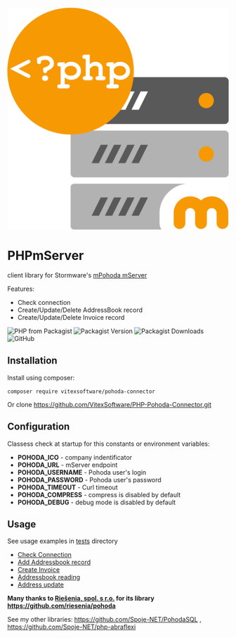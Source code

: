 ![Project Logo](phpmserver.svg?raw=true)

# PHPmServer

client library for Stormware's [mPohoda mServer](https://www.stormware.cz/pohoda/xml/mserver/)

Features:

* Check connection
* Create/Update/Delete AddressBook record
* Create/Update/Delete Invoice record

![PHP from Packagist](https://img.shields.io/packagist/php-v/vitexsoftware/pohoda-connector)
![Packagist Version](https://img.shields.io/packagist/v/vitexsoftware/pohoda-connector)
![Packagist Downloads](https://img.shields.io/packagist/dt/vitexsoftware/pohoda-connector)
![GitHub](https://img.shields.io/github/license/VitexSoftware/PHP-Pohoda-Connector)

## Installation

Install using composer:

```shell
composer require vitexsoftware/pohoda-connector
```

Or clone <https://github.com/VitexSoftware/PHP-Pohoda-Connector.git>

## Configuration

Classess check at startup for this constants or environment variables:

* **POHODA_ICO**      - company indentificator
* **POHODA_URL**      - mServer endpoint
* **POHODA_USERNAME** - Pohoda user's login
* **POHODA_PASSWORD** - Pohoda user's password
* **POHODA_TIMEOUT**  - Curl timeout
* **POHODA_COMPRESS** - compress is disabled by default
* **POHODA_DEBUG**    - debug mode is disabled by default

## Usage

See usage examples in [tests](tests) directory

* [Check Connection](tests/check-connection.php)
* [Add Addressbook record](tests/insert-address.php)
* [Create Invoice](tests/insert-invoice.php)
* [Addressbook reading](tests/read-address.php)
* [Address update](tests/update-address.php)

**Many thanks to [Riešenia, spol. s r.o.](https://www.riesenia.com/) for its library <https://github.com/riesenia/pohoda>**

See my other libraries: <https://github.com/Spoje-NET/PohodaSQL> , <https://github.com/Spoje-NET/php-abraflexi>
